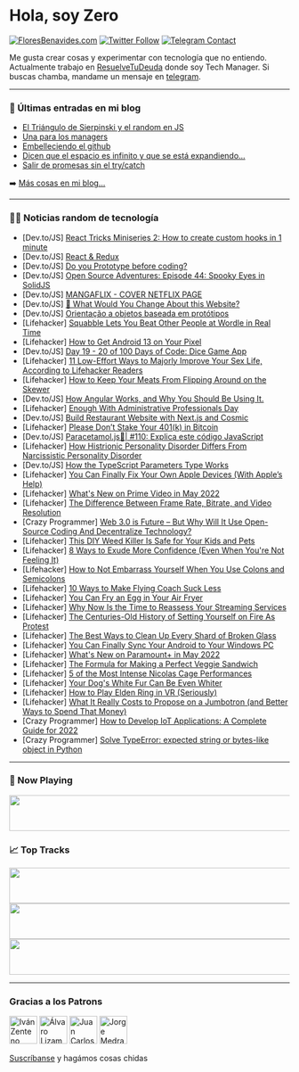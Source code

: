 # Hola, soy Zero

[![FloresBenavides.com](https://img.shields.io/website?down_message=oops&label=MiBlog&style=for-the-badge&up_message=online&url=https%3A%2F%2Ffloresbenavides.com)](https://floresbenavides.com) [![Twitter Follow](https://img.shields.io/twitter/follow/ZeroDragon?color=%231DA1F2&label=Follow&logo=twitter&logoColor=ffffff&style=for-the-badge)](https://twitter.com/zerodragon) [![Telegram Contact](https://img.shields.io/badge/escr%C3%ADbeme-ZeroDragon-%2326A5E4?style=for-the-badge&logo=telegram)](https://t.me/zerodragon)

Me gusta crear cosas y experimentar con tecnología que no entiendo.
Actualmente trabajo en [ResuelveTuDeuda](http://github.com/resuelve) donde soy Tech Manager.
Si buscas chamba, mandame un mensaje en [telegram](https://t.me/zerodragon).

---

### 📕 Últimas entradas en mi blog
<!-- BLOG-POST-LIST:START -->
- [El Triángulo de Sierpinski y el random en JS](https://floresbenavides.com/el-triangulo-de-sierpinski-y-el-random-en-js/)
- [Una para los managers](https://floresbenavides.com/una-para-los-managers/)
- [Embelleciendo el github](https://floresbenavides.com/embelleciendo-el-github/)
- [Dicen que el espacio es infinito y que se está expandiendo…](https://floresbenavides.com/dicen-que-el-espacio-es-infinito-y-que-se-esta-expandiendo/)
- [Salir de promesas sin el try/catch](https://floresbenavides.com/salir-de-promesas-sin-el-try-catch/)
<!-- BLOG-POST-LIST:END -->

➡️ [Más cosas en mi blog...](https://floresbenavides.com)

---

### 👨‍💻 Noticias random de tecnología
<!-- TECH-POSTS:START -->
- [Dev.to/JS] [React Tricks Miniseries 2: How to create custom hooks in 1 minute](https://dev.to/urielbitton/react-tricks-miniseries-2-how-to-create-custom-hooks-in-1-minute-4jph)
- [Dev.to/JS] [React &amp; Redux](https://dev.to/kubilayckmk/react-redux-3562)
- [Dev.to/JS] [Do you Prototype before coding?](https://dev.to/efraimjer/do-you-prototype-before-coding-24l8)
- [Dev.to/JS] [Open Source Adventures: Episode 44: Spooky Eyes in SolidJS](https://dev.to/taw/open-source-adventures-episode-44-spooky-eyes-in-solidjs-52ie)
- [Dev.to/JS] [MANGAFLIX - COVER NETFLIX PAGE](https://dev.to/rsgamboa/mangaflix-cover-netflix-page-5gh6)
- [Dev.to/JS] [🚧 What Would You Change About this Website?](https://dev.to/williammcgonagle/i-rebuilt-my-website-in-gatsby-but-do-you-like-it-1b69)
- [Dev.to/JS] [Orientação a objetos baseada em protótipos](https://dev.to/urielsouza29/orientacao-a-objetos-baseada-em-prototipos-4fpl)
- [Lifehacker] [Squabble Lets You Beat Other People at Wordle in Real Time](https://lifehacker.com/squabble-lets-you-beat-other-people-at-wordle-in-real-t-1848849342)
- [Lifehacker] [How to Get Android 13 on Your Pixel](https://lifehacker.com/how-to-get-android-13-on-your-pixel-1848848786)
- [Dev.to/JS] [Day 19 - 20 of 100 Days of Code: Dice Game App](https://dev.to/nkemdev/day20-of-100-days-of-code-4a39)
- [Lifehacker] [11 Low-Effort Ways to Majorly Improve Your Sex Life, According to Lifehacker Readers](https://lifehacker.com/11-low-effort-ways-to-majorly-improve-your-sex-life-ac-1848844935)
- [Lifehacker] [How to Keep Your Meats From Flipping Around on the Skewer](https://lifehacker.com/how-to-keep-your-meats-from-flipping-around-on-the-skew-1848849185)
- [Dev.to/JS] [How Angular Works, and Why You Should Be Using It.](https://dev.to/chadwinjdeysel/how-angular-works-and-why-you-should-be-using-it-1b93)
- [Lifehacker] [Enough With Administrative Professionals Day](https://lifehacker.com/enough-with-administrative-professionals-day-1848849174)
- [Dev.to/JS] [Build Restaurant Website with Next.js and Cosmic](https://dev.to/naira_gezhoyan/build-restaurant-website-with-nextjs-and-cosmic-3olb)
- [Lifehacker] [Please Don’t Stake Your 401&lpar;k&rpar; in Bitcoin](https://lifehacker.com/please-don-t-stake-your-401-k-in-bitcoin-1848848959)
- [Dev.to/JS] [Paracetamol.js💊| #110: Explica este código JavaScript](https://dev.to/duxtech/paracetamoljs-110-explica-este-codigo-javascript-38np)
- [Lifehacker] [How Histrionic Personality Disorder Differs From Narcissistic Personality Disorder](https://lifehacker.com/how-histrionic-personality-disorder-differs-from-narcis-1848847780)
- [Dev.to/JS] [How the TypeScript Parameters Type Works](https://dev.to/smpnjn/how-the-typescript-parameters-type-works-49p5)
- [Lifehacker] [You Can Finally Fix Your Own Apple Devices &lpar;With Apple’s Help&rpar;](https://lifehacker.com/you-can-finally-fix-your-own-apple-devices-with-apple-1848847963)
- [Lifehacker] [What&#39;s New on Prime Video in May 2022](https://lifehacker.com/whats-new-on-prime-video-in-may-2022-1848848337)
- [Lifehacker] [The Difference Between Frame Rate, Bitrate, and Video Resolution](https://lifehacker.com/the-difference-between-frame-rate-bitrate-and-video-r-1848848182)
- [Crazy Programmer] [Web 3.0 is Future – But Why Will It Use Open-Source Coding And Decentralize Technology?](https://www.thecrazyprogrammer.com/2022/04/web-3-0.html)
- [Lifehacker] [This DIY Weed Killer Is Safe for Your Kids and Pets](https://lifehacker.com/this-diy-weed-killer-is-safe-for-your-kids-and-pets-1848846558)
- [Lifehacker] [8 Ways to Exude More Confidence &lpar;Even When You&#39;re Not Feeling It&rpar;](https://lifehacker.com/8-ways-to-exude-more-confidence-even-when-youre-not-fe-1848843069)
- [Lifehacker] [How to Not Embarrass Yourself When You Use Colons and Semicolons](https://lifehacker.com/how-to-use-a-semicolon-without-fucking-it-up-1848844770)
- [Lifehacker] [10 Ways to Make Flying Coach Suck Less](https://lifehacker.com/10-ways-to-make-flying-coach-suck-less-1848844989)
- [Lifehacker] [You Can Fry an Egg in Your Air Fryer](https://lifehacker.com/you-can-fry-an-egg-in-your-air-fryer-1848845216)
- [Lifehacker] [Why Now Is the Time to Reassess Your Streaming Services](https://lifehacker.com/why-now-is-the-time-to-reassess-your-streaming-service-1848844490)
- [Lifehacker] [The Centuries-Old History of Setting Yourself on Fire As Protest](https://lifehacker.com/the-centuries-old-history-of-setting-yourself-on-fire-a-1848844827)
- [Lifehacker] [The Best Ways to Clean Up Every Shard of Broken Glass](https://lifehacker.com/the-best-ways-to-clean-up-broken-glass-1848844475)
- [Lifehacker] [You Can Finally Sync Your Android to Your Windows PC](https://lifehacker.com/you-can-finally-sync-your-android-to-your-windows-pc-1848805207)
- [Lifehacker] [What&#39;s New on Paramount+ in May 2022](https://lifehacker.com/whats-new-on-paramount-in-may-2022-1848843976)
- [Lifehacker] [The Formula for Making a Perfect Veggie Sandwich](https://lifehacker.com/the-formula-for-making-a-perfect-veggie-sandwich-1848843734)
- [Lifehacker] [5 of the Most Intense Nicolas Cage Performances](https://lifehacker.com/5-of-the-most-intense-nicolas-cage-performances-1848843193)
- [Lifehacker] [Your Dog&#39;s White Fur Can Be Even Whiter](https://lifehacker.com/your-dogs-white-fur-can-be-even-whiter-1848842959)
- [Lifehacker] [How to Play Elden Ring in VR &lpar;Seriously&rpar;](https://lifehacker.com/how-to-play-elden-ring-in-vr-seriously-1848842785)
- [Lifehacker] [What It Really Costs to Propose on a Jumbotron &lpar;and Better Ways to Spend That Money&rpar;](https://lifehacker.com/what-it-really-costs-to-propose-on-a-jumbotron-and-bet-1848842775)
- [Crazy Programmer] [How to Develop IoT Applications: A Complete Guide for 2022](https://www.thecrazyprogrammer.com/2022/04/how-to-develop-iot-applications.html)
- [Crazy Programmer] [Solve TypeError: expected string or bytes-like object in Python](https://www.thecrazyprogrammer.com/2022/04/expected-string-or-bytes-like-object.html)<!-- TECH-POSTS:END -->

---

### 🎵 Now Playing
<a href="https://spotify-now-playing-dun.vercel.app/now-playing?open"><img src="https://spotify-now-playing-dun.vercel.app/now-playing" width="540" height="64"></a>

### 📈 Top Tracks
<a href="https://spotify-now-playing-dun.vercel.app/top-tracks?i=1&open"><img src="https://spotify-now-playing-dun.vercel.app/top-tracks?i=1" width="540" height="64"></a>
<a href="https://spotify-now-playing-dun.vercel.app/top-tracks?i=2&open"><img src="https://spotify-now-playing-dun.vercel.app/top-tracks?i=2" width="540" height="64"></a>
<a href="https://spotify-now-playing-dun.vercel.app/top-tracks?i=3&open"><img src="https://spotify-now-playing-dun.vercel.app/top-tracks?i=3" width="540" height="64"></a>

---

### Gracias a los Patrons
[<img src="https://avatars.githubusercontent.com/u/243380?v=4" alt="Iván Zenteno" width="50px">](https://github.com/k001) [<img src="https://avatars.githubusercontent.com/u/19955639?v=4" alt="Álvaro Lizama" width="50px">](https://github.com/alvarolizama) [<img src="https://avatars.githubusercontent.com/u/2718753?v=4" alt="Juan Carlos Ruiz" width="50px">](https://github.com/JuanCrg90) [<img src="https://avatars.githubusercontent.com/u/37025?v=4" alt="Jorge Medrano" width="50px">](https://github.com/h1pp1e) 

[Suscríbanse](https://www.patreon.com/zerodragon) y hagámos cosas chidas
